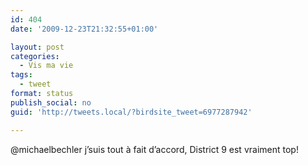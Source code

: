```yaml
---
id: 404
date: '2009-12-23T21:32:55+01:00'

layout: post
categories:
  - Vis ma vie
tags:
  - tweet
format: status
publish_social: no
guid: 'http://tweets.local/?birdsite_tweet=6977287942'

---
```


@michaelbechler j’suis tout à fait d’accord, District 9 est vraiment top!